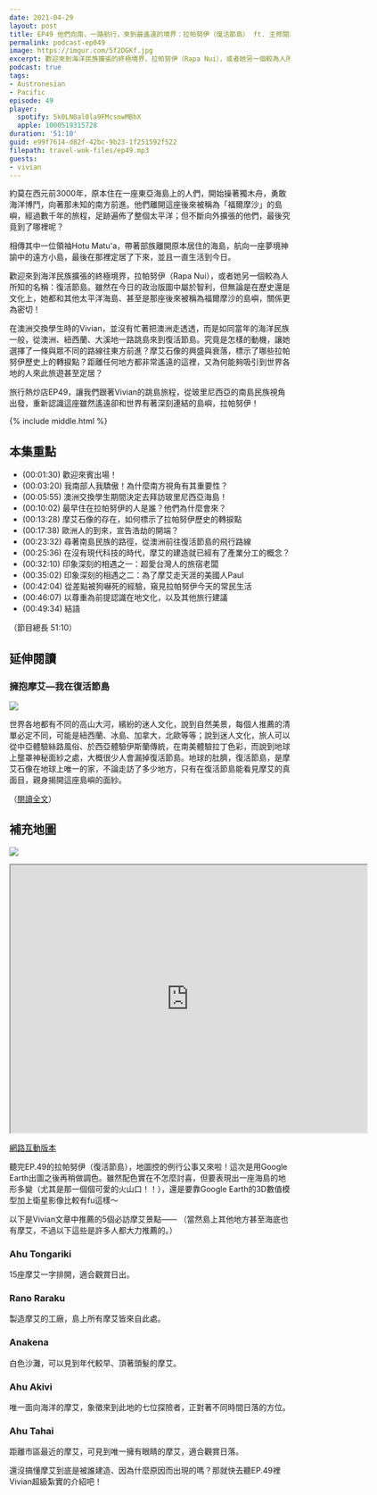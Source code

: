 ```yaml
---
date: 2021-04-29
layout: post
title: EP49 他們向南，一路航行，來到最遙遠的境界：拉帕努伊（復活節島） ft. 主修閱讀、副修旅行的大學生 Vivian
permalink: podcast-ep049
image: https://imgur.com/5f2DGKf.jpg
excerpt: 歡迎來到海洋民族擴張的終極境界，拉帕努伊（Rapa Nui），或者她另一個較為人所知的名稱：復活節島。雖然在今日的政治版圖中屬於智利，但無論是在歷史還是文化上，她都和其他太平洋海島、甚至是那座後來被稱為福爾摩沙的島嶼，關係更為密切！讓我們跟著Vivian的跳島旅程，從玻里尼西亞的南島民族視角出發，重新認識這座雖然遙遠卻和世界有著深刻連結的島嶼吧！
podcast: true
tags:
- Austronesian
- Pacific
episode: 49
player:
  spotify: 5k0LN0al0la9FMcsnwMBhX
  apple: 1000519315728
duration: '51:10'
guid: e99f7614-d82f-42bc-9b23-1f251592f522
filepath: travel-wok-files/ep49.mp3
guests:
- vivian
---
```


約莫在西元前3000年，原本住在一座東亞海島上的人們，開始操著獨木舟，勇敢海洋博鬥，向著那未知的南方前進。他們離開這座後來被稱為「福爾摩沙」的島嶼，經過數千年的旅程，足跡遍佈了整個太平洋；但不斷向外擴張的他們，最後究竟到了哪裡呢？

相傳其中一位領袖Hotu Matu'a，帶著部族離開原本居住的海島，航向一座夢境神諭中的遠方小島，最後在那裡定居了下來，並且一直生活到今日。

歡迎來到海洋民族擴張的終極境界，拉帕努伊（Rapa Nui），或者她另一個較為人所知的名稱：復活節島。雖然在今日的政治版圖中屬於智利，但無論是在歷史還是文化上，她都和其他太平洋海島、甚至是那座後來被稱為福爾摩沙的島嶼，關係更為密切！

在澳洲交換學生時的Vivian，並沒有忙著把澳洲走透透，而是如同當年的海洋民族一般，從澳洲、紐西蘭、大溪地一路跳島來到復活節島。究竟是怎樣的動機，讓她選擇了一條與眾不同的路線往東方前進？摩艾石像的興盛與衰落，標示了哪些拉帕努伊歷史上的轉捩點？距離任何地方都非常遙遠的這裡，又為何能夠吸引到世界各地的人來此旅遊甚至定居？

旅行熱炒店EP49，讓我們跟著Vivian的跳島旅程，從玻里尼西亞的南島民族視角出發，重新認識這座雖然遙遠卻和世界有著深刻連結的島嶼，拉帕努伊！

{% include middle.html %}

## 本集重點

* (00:01:30) 歡迎來賓出場！
* (00:03:20) 我南部人我驕傲！為什麼南方視角有其重要性？
* (00:05:55) 澳洲交換學生期間決定去拜訪玻里尼西亞海島！
* (00:10:02) 最早住在拉帕努伊的人是誰？他們為什麼會來？
* (00:13:28) 摩艾石像的存在，如何標示了拉帕努伊歷史的轉捩點
* (00:17:38) 歐洲人的到來，宣告浩劫的開端？
* (00:23:32) 尋著南島民族的路徑，從澳洲前往復活節島的飛行路線
* (00:25:36) 在沒有現代科技的時代，摩艾的建造就已經有了產業分工的概念？
* (00:32:10) 印象深刻的相遇之一：超愛台灣人的旅宿老闆
* (00:35:02) 印象深刻的相遇之二：為了摩艾走天涯的美國人Paul
* (00:42:04) 從差點被狗嚇死的經驗，窺見拉帕努伊今天的常民生活
* (00:46:07) 以尊重為前提認識在地文化，以及其他旅行建議
* (00:49:34) 結語

（節目總長 51:10）

## 延伸閱讀

### 擁抱摩艾—我在復活節島

![](https://images.vocus.cc/b0033625-9e9b-4102-b280-01f3599658fe.jpg)

世界各地都有不同的高山大河，繽紛的迷人文化，說到自然美景，每個人推薦的清單必定不同，可能是紐西蘭、冰島、加拿大，北歐等等；說到迷人文化，旅人可以從中亞體驗絲路風俗、於西亞體驗伊斯蘭傳統，在南美體驗拉丁色彩，而說到地球上壟罩神秘面紗之處，大概很少人會漏掉復活節島。地球的肚臍，復活節島，是摩艾石像在地球上唯一的家，不論走訪了多少地方，只有在復活節島能看見摩艾的真面目，親身揭開這座島嶼的面紗。

（[閱讀全文](https://vocus.cc/article/5de7545ffd89780001d8c567)）

## 補充地圖

![](https://imgur.com/ZjddyJK.jpg)

<iframe src="https://www.google.com/maps/d/u/0/embed?mid=1QfmLm-d868K-coF10h_Dt1jXP0M_6naa" width="640" height="480"></iframe>

[網路互動版本](https://www.google.com/maps/d/u/0/viewer?mid=1QfmLm-d868K-coF10h_Dt1jXP0M_6naa)

聽完EP.49的拉帕努伊（復活節島），地圖控的例行公事又來啦！這次是用Google Earth出圖之後再稍做調色。雖然配色實在不怎麼討喜，但要表現出一座海島的地形多變（尤其是那一個個可愛的火山口！！），還是要靠Google Earth的3D數值模型加上衛星影像比較有fu這樣～

以下是Vivian文章中推薦的5個必訪摩艾景點——
（當然島上其他地方甚至海底也有摩艾，不過以下這些是許多人都大力推薦的。）

### Ahu Tongariki
15座摩艾一字排開，適合觀賞日出。

### Rano Raraku
製造摩艾的工廠，島上所有摩艾皆來自此處。

### Anakena
白色沙灘，可以見到年代較早、頂著頭髮的摩艾。

### Ahu Akivi
唯一面向海洋的摩艾，象徵來到此地的七位探險者，正對著不同時間日落的方位。

### Ahu Tahai
距離市區最近的摩艾，可見到唯一擁有眼睛的摩艾，適合觀賞日落。

還沒搞懂摩艾到底是被誰建造、因為什麼原因而出現的嗎？那就快去聽EP.49裡Vivian超級紮實的介紹吧！